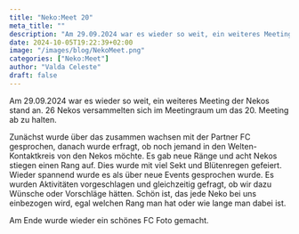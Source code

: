 ```yaml
---
title: "Neko:Meet 20"
meta_title: ""
description: "Am 29.09.2024 war es wieder so weit, ein weiteres Meeting der Nekos stand an. 26 Nekos versammelten sich im Meetingraum um das 20. Meeting ab zu halten."
date: 2024-10-05T19:22:39+02:00
image: "/images/blog/NekoMeet.png"
categories: ["Neko:Meet"]
author: "Valda Celeste"
draft: false
---
```



Am 29.09.2024 war es wieder so weit, ein weiteres Meeting der Nekos stand an. 26 Nekos versammelten sich im Meetingraum um das 20. Meeting ab zu halten.

Zunächst wurde über das zusammen wachsen mit der Partner FC gesprochen, danach wurde erfragt, ob noch jemand in den Welten-Kontaktkreis von den Nekos möchte. Es gab neue Ränge und acht Nekos stiegen einen Rang auf. Dies wurde mit viel Sekt und Blütenregen gefeiert. 
Wieder spannend wurde es als über neue Events gesprochen wurde. Es wurden Aktivitäten vorgeschlagen und gleichzeitig gefragt, ob wir dazu Wünsche oder Vorschläge hätten.
Schön ist, das jede Neko bei uns einbezogen wird, egal welchen Rang man hat oder wie lange man dabei ist. 

Am Ende wurde wieder ein schönes FC Foto gemacht.